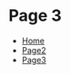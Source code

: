 <h1> Page 3 </h1>


<ul class="breadcrumb">
  <li><a href="#">Home</a></li>
  <li><a href="#">Page2</a></li>
  <li><a href="#">Page3</a></li>
  
</ul>
